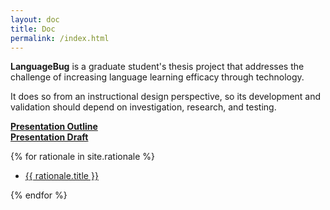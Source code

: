 ```yaml
---
layout: doc
title: Doc
permalink: /index.html
---
```


**LanguageBug** is a graduate student's thesis project that addresses the challenge of increasing language learning efficacy through technology.

It does so from an instructional design perspective, so its development and validation should depend on investigation, research, and testing.

**[Presentation Outline](/outline)**  
**[Presentation Draft](/presentations/design-expo/index.html)**

{% for rationale in site.rationale %}

* <a href="{{ rationale.url | prepend: site.baseurl }}">{{ rationale.title }}</a>

{% endfor %}